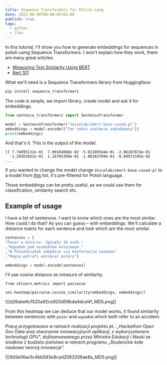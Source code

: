```yaml
---
title: Sequence Transformers for Polish Lang
date: 2022-08-06T00:00:02+02:00
publish: true
tags:
  - python
  - llms
---
```


In this tutorial, I'll show you how to generate embeddings for sequences in polish using Sequence Transformers. I won't explain how they work, there are many great articles:

- [Measuring Text Similarity Using BERT
  ](https://www.analyticsvidhya.com/blog/2021/05/measuring-text-similarity-using-bert/)
- [Bert 101](https://huggingface.co/blog/bert-101)

What we'll need is a Sequence Transformers library from Huggingface:

```sh
pip install sequence_transformers
```

The code is simple, we import library, create model and ask it for embeddings.

```python
from sentence_transformers import SentenceTransformer

model = SentenceTransformer('Voicelab/sbert-base-cased-pl')
embeddings = model.encode(["Ten tekst zostanie zakodowany"])
print(embeddings)
```

And that's it. This is the output of the model:

```
[[ 7.74895132e-01  7.00104088e-02 -5.02209544e-01 -2.06187874e-01
  -1.28363922e-01  1.18705399e-01 -1.88303709e-01 -9.09971595e-02
...
```

If you wanted to change the model change `Voicelab/sbert-base-cased-pl` to a model from [this](https://huggingface.co/models?language=pl&pipeline_tag=sentence-similarity&sort=downloads) list, it's pre-filtered for Polish language.

Those embeddings can be pretty useful, as we could use them for classification, similarity search etc.

## Example of usage

I have a list of sentences. I want to know which ones are the most similar. How could I do that? As you can guess – with embeddings. We'll calculate a distance matrix for each sentence and look which are the most similar.

```python
sentences = [
"Pożar w mieście. Zgnięło 10 osób."
,"Wypadek pod wiaduktem kolejowym."
,"W Poniedziałek odbędzie się konferencja naukowa"
,"Magia potrafi wzniecać pożary"]

embeddings = model.encode(sentences)
```

I'll use cosine distance as measure of similarity.

```
from sklearn.metrics import pairwise

sns.heatmap(pairwise.cosine_similarity(embeddings, embeddings))
```

![[d29abe6cf520a92ce920d59bda4dcd4f_MD5.png]]

From this heatmap we can deduce that our model works, it found similarity between sentences with `pożar` and `wypadek` which both refer to an accident.

_Pracę przygotowano w ramach realizacji projektu pt.: „Hackathon Open Gov Data oraz stworzenie innowacyjnych aplikacji, z wykorzystaniem technologii GPU”, dofinansowanego przez Ministra Edukacji i Nauki ze środków z budżetu państwa
w ramach programu „Studenckie koła naukowe tworzą innowacje”._

![[9d3e0fae3c4bb593e8cad2583206ae8a_MD5.png]]

